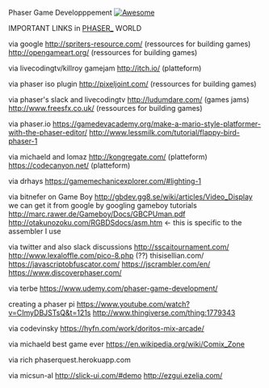 Phaser Game Developppement [![Awesome](https://cdn.rawgit.com/sindresorhus/awesome/d7305f38d29fed78fa85652e3a63e154dd8e8829/media/badge.svg)](https://github.com/sindresorhus/awesome)

IMPORTANT LINKS in <a href="https://twitter.com/phaser_">PHASER_</a> WORLD

via google
http://spriters-resource.com/	(ressources for building games)
http://opengameart.org/		(ressources for building games)

via livecodingtv/killroy gamejam
http://itch.io/			(platteform)

via phaser iso plugin
http://pixeljoint.com/		(ressources for building games)

via phaser's slack and livecodingtv
http://ludumdare.com/		(games jams)
http://www.freesfx.co.uk/	(ressources for building games)

via phaser.io
https://gamedevacademy.org/make-a-mario-style-platformer-with-the-phaser-editor/
http://www.lessmilk.com/tutorial/flappy-bird-phaser-1

via michaeld and lomaz
http://kongregate.com/		(platteform)
https://codecanyon.net/		(platteform)

via drhays
https://gamemechanicexplorer.com/#lighting-1


via bitnefer on Game Boy
http://gbdev.gg8.se/wiki/articles/Video_Display we can get it from google by googling gameboy tutorials
http://marc.rawer.de/Gameboy/Docs/GBCPUman.pdf
http://otakunozoku.com/RGBDSdocs/asm.htm <- this is specific to the assembler I use

via twitter and also slack discussions
http://sscaitournament.com/
http://www.lexaloffle.com/pico-8.php	(??)
thisisellian.com/
https://javascriptobfuscator.com/
https://jscrambler.com/en/
https://www.discoverphaser.com/

via terbe
https://www.udemy.com/phaser-game-development/

creating a phaser pi
https://www.youtube.com/watch?v=CImyDBJSTsQ&t=121s
http://www.thingiverse.com/thing:1779343

via codevinsky
https://hyfn.com/work/doritos-mix-arcade/

via michaeld
best game ever
https://en.wikipedia.org/wiki/Comix_Zone

via rich
phaserquest.herokuapp.com

via micsun-al
http://slick-ui.com/#demo
http://ezgui.ezelia.com/
